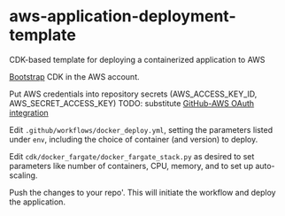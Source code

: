 # aws-application-deployment-template

CDK-based template for deploying a containerized application to AWS


[Bootstrap](https://docs.aws.amazon.com/cdk/v2/guide/bootstrapping.html) CDK in the AWS account.

Put AWS credentials into repository secrets (AWS_ACCESS_KEY_ID, AWS_SECRET_ACCESS_KEY)
TODO: substitute [GitHub-AWS OAuth integration](https://docs.github.com/en/actions/deployment/security-hardening-your-deployments/configuring-openid-connect-in-amazon-web-services)

Edit `.github/workflows/docker_deploy.yml`, setting the parameters listed under `env`, including the choice of container (and version) to deploy.


Edit `cdk/docker_fargate/docker_fargate_stack.py` as desired to set parameters like number of containers, CPU, memory, and to set up auto-scaling.

Push the changes to your repo'. This will initiate the workflow and deploy the application.
